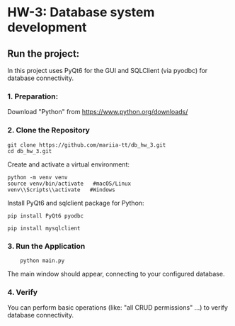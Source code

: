 # HW-3: Database system development
## Run the project:

In this project uses PyQt6 for the GUI and SQLClient (via pyodbc) for database connectivity.

### 1. Preparation:

Download "Python" from https://www.python.org/downloads/

### 2. Clone the Repository

```lang
git clone https://github.com/mariia-tt/db_hw_3.git
cd db_hw_3.git
```

Create and activate a virtual environment:

```lang
python -m venv venv
source venv/bin/activate   #macOS/Linux
venv\\Scripts\\activate   #Windows
```

Install PyQt6 and sqlclient package for Python:

```lang
pip install PyQt6 pyodbc

pip install mysqlclient
```

### 3. Run the Application

```lang
    python main.py
```

The main window should appear, connecting to your configured database.

### 4. Verify

You can perform basic operations (like: "all CRUD permissions" ...) to verify database connectivity.
